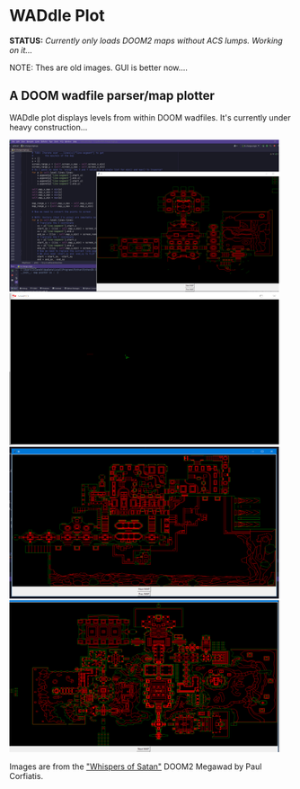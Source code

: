 # WADdle Plot
**STATUS:** *Currently only loads DOOM2 maps without ACS lumps. Working on it...*

NOTE: Thes are old images. GUI is better now....

## A DOOM wadfile parser/map plotter

WADdle plot displays levels from within DOOM wadfiles. It's currently under heavy construction...

<img src="https://github.com/InZane84/WADdle-Plot-CLI/blob/master/2021-06-21_07-31.png" width="480" height="270" />
<img src="https://github.com/InZane84/waddle_plot/blob/master/waddle_plot.gif" width="480" height="270" />
<img src="https://github.com/InZane84/WADdle-Plot-CLI/blob/master/3%20secs.png" width="480" height="270" />
<img src="https://github.com/InZane84/WADdle-Plot-CLI/blob/master/looong.png" width="480" height="270" />

Images are from the <a href="https://www.paulcorfiatis.com/wos/HTML/wos_index.htm"> "Whispers of Satan"</a> DOOM2 Megawad by Paul Corfiatis. 
